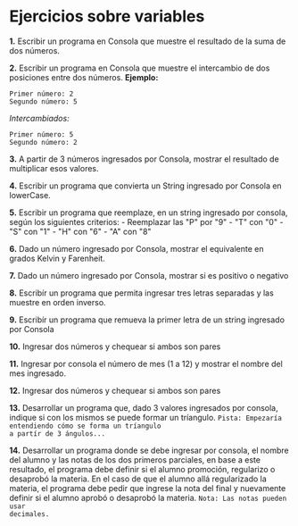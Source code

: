 # Ejercicios sobre variables

**1.** Escribir un programa en Consola que muestre el resultado de la suma de dos números.

**2.** Escribir un programa en Consola que muestre el intercambio de dos posiciones entre dos números. 
	**Ejemplo:**
	
	Primer número: 2    
	Segundo número: 5    
	
  _Intercambiados:_
  
	Primer número: 5                                                                                              
	Segundo número: 2  

**3.** A partir de 3 números ingresados por Consola, mostrar el resultado de multiplicar esos valores.

**4.** Escribir un programa que convierta un String ingresado por Consola en lowerCase.

**5.** Escribir un programa que reemplaze, en un string ingresado por consola, según los siguientes criterios:
	- Reemplazar las "P" por "9"
	- "T" con "0"
	- "S" con "1"
	- "H" con "6"
	- "A" con "8"
	
**6.** Dado un número ingresado por Consola, mostrar el equivalente en grados Kelvin y Farenheit.

**7.** Dado un número ingresado por Consola, mostrar si es positivo o negativo

**8.** Escribír un programa que permita ingresar tres letras separadas y las muestre en orden inverso.

**9.** Escribír un programa que remueva la primer letra de un string ingresado por Consola

**10.** Ingresar dos números y chequear si ambos son pares

**11.** Ingresar por consola el número de mes (1 a 12) y mostrar el nombre del mes ingresado.

**12.** Ingresar dos números y chequear si ambos son pares

**13.** Desarrollar un programa que, dado 3 valores ingresados por consola, indique si con los mismos se puede formar un tríangulo. <code>Pista: Empezaría entendiendo cómo se forma un tríangulo a partír de 3 ángulos... </code>

**14.** Desarrollar un programa donde se debe ingresar por consola, el nombre del alumno y las notas de los dos primeros parciales, en base a este resultado, el programa debe definir si el alumno promoción, regularizo o desaprobó la materia. En el caso de que el alumno allá regularizado la materia, el programa debe pedir que ingrese la nota del final y nuevamente definir si el alumno aprobó o desaprobó la materia. <code>Nota: Las notas pueden usar decimales.</code>
